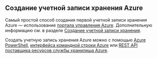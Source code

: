 ## Создание учетной записи хранения Azure

Самый простой способ создания первой учетной записи хранения Azure — использование [портала управления Azure](https://manage.windowsazure.com). Дополнительную информацию см. в разделе [Создание учетной записи хранения](../articles/storage/storage-create-storage-account.md#create-a-storage-account).

Создать учетную запись хранения Azure можно с помощью [Azure PowerShell](../articles/storage/storage-powershell-guide-full.md), [интерфейса командной строки Azure](../articles/storage/storage-azure-cli.md) или [REST API поставщика ресурсов службы хранилища Azure](https://msdn.microsoft.com/library/azure/mt163683.aspx).
 

<!---HONumber=July15_HO3-->